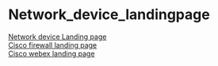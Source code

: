 # Network_device_landingpage
[Network device Landing page](https://network-devices.netlify.app/)  
[Cisco firewall landing page](https://cisco-firewall.netlify.app/)  
[Cisco webex landing page](https://cisco-webex.netlify.app/)  
